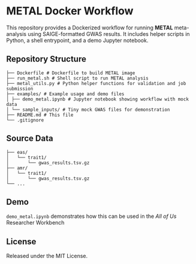 # METAL Docker Workflow

This repository provides a Dockerized workflow for running **METAL** meta-analysis using SAIGE-formatted GWAS results. It includes helper scripts in Python, a shell entrypoint, and a demo Jupyter notebook.

## Repository Structure
```metal/
├── Dockerfile # Dockerfile to build METAL image
├── run_metal.sh # Shell script to run METAL analysis
├── metal_utils.py # Python helper functions for validation and job submission
├── examples/ # Example usage and demo files
│ ├── demo_metal.ipynb # Jupyter notebook showing workflow with mock data
│ └── sample_inputs/ # Tiny mock GWAS files for demonstration
├── README.md # This file
└── .gitignore
```

## Source Data
```base_output_folder/
├── eas/
│   └── trait1/
│       └── gwas_results.tsv.gz
├── amr/
│   └── trait1/
│       └── gwas_results.tsv.gz
└── ...
```

## Demo
`demo_metal.ipynb` demonstrates how this can be used in the _All of Us_ Researcher Workbench

## License
Released under the MIT License.
